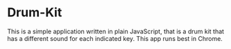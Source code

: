 # Drum-Kit

This is a simple application written in plain JavaScript, that is a drum kit that has a different sound for each indicated key. This app runs best in Chrome.
